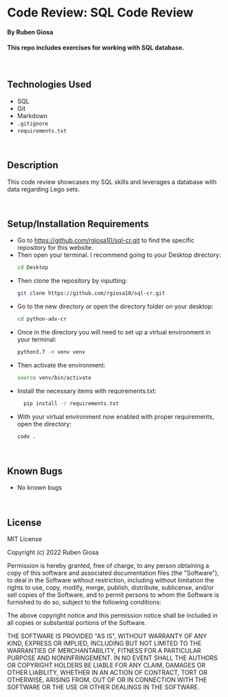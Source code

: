 # Code Review: SQL Code Review

#### By Ruben Giosa

#### This repo includes exercises for working with SQL database.

<br>

## Technologies Used

* SQL
* Git
* Markdown
* `.gitignore`
* `requirements.txt`

</br>

## Description
This code review showcases my SQL skills and leverages a database with data regarding Lego sets.

<br>


## Setup/Installation Requirements

* Go to https://github.com/rgiosa10/sql-cr.git to find the specific repository for this website.
* Then open your terminal. I recommend going to your Desktop directory:
    ```bash
    cd Desktop
    ```
* Then clone the repository by inputting: 
  ```bash
  git clone https://github.com/rgiosa10/sql-cr.git
  ```
* Go to the new directory or open the directory folder on your desktop:
  ```bash
  cd python-adv-cr
  ```
* Once in the directory you will need to set up a virtual environment in your terminal:
  ```bash
  python3.7 -m venv venv
  ```
* Then activate the environment:
  ```bash
  source venv/bin/activate
  ```
* Install the necessary items with requirements.txt:
  ```bash
    pip install -r requirements.txt
  ```
* With your virtual environment now enabled with proper requirements, open the directory:
  ```bash
  code .
  ```

</br>

## Known Bugs

* No known bugs

<br>

## License

MIT License

Copyright (c) 2022 Ruben Giosa

Permission is hereby granted, free of charge, to any person obtaining a copy of this software and associated documentation files (the "Software"), to deal in the Software without restriction, including without limitation the rights to use, copy, modify, merge, publish, distribute, sublicense, and/or sell copies of the Software, and to permit persons to whom the Software is furnished to do so, subject to the following conditions:

The above copyright notice and this permission notice shall be included in all copies or substantial portions of the Software.

THE SOFTWARE IS PROVIDED "AS IS", WITHOUT WARRANTY OF ANY KIND, EXPRESS OR IMPLIED, INCLUDING BUT NOT LIMITED TO THE WARRANTIES OF MERCHANTABILITY, FITNESS FOR A PARTICULAR PURPOSE AND NONINFRINGEMENT. IN NO EVENT SHALL THE AUTHORS OR COPYRIGHT HOLDERS BE LIABLE FOR ANY CLAIM, DAMAGES OR OTHER LIABILITY, WHETHER IN AN ACTION OF CONTRACT, TORT OR OTHERWISE, ARISING FROM, OUT OF OR IN CONNECTION WITH THE SOFTWARE OR THE USE OR OTHER DEALINGS IN THE SOFTWARE.

</br>
